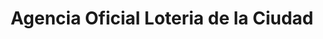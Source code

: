 ---
title: "Agencia Oficial Loteria de la Ciudad"
url: /ciudad-autonoma-de-buenos-aires/agencia-oficial-loteria-de-la-ciudad/
shop: lotería
---